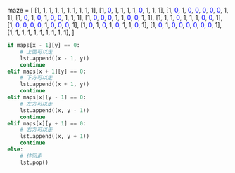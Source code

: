 maze = [
    [1, 1, 1, 1, 1, 1, 1, 1, 1, 1],
    [1, <span style="color:blue">0</span>, 1, 1, 1, 1, <span style="color:blue">0</span>, 1, 1, 1],
    [1, <span style="color:blue">0</span>, 1, <span style="color:blue">0</span>, <span style="color:blue">0</span>, <span style="color:blue">0</span>, <span style="color:blue">0</span>, <span style="color:blue">0</span>, 1, 1],
    [1, <span style="color:blue">0</span>, 1, <span style="color:blue">0</span>, 1, <span style="color:blue">0</span>, <span style="color:blue">0</span>, 1, 1, 1],
    [1, <span style="color:blue">0</span>, <span style="color:blue">0</span>, <span style="color:blue">0</span>, 1, 1, <span style="color:blue">0</span>, <span style="color:blue">0</span>, 1, 1],
    [1, 1, 1, <span style="color:blue">0</span>, 1, 1, 1, <span style="color:blue">0</span>, <span style="color:blue">0</span>, 1],
    [1, <span style="color:blue">0</span>, <span style="color:blue">0</span>, <span style="color:blue">0</span>, <span style="color:blue">0</span>, 1, <span style="color:blue">0</span>, <span style="color:blue">0</span>, <span style="color:blue">0</span>, 1],
    [1, <span style="color:blue">0</span>, 1, <span style="color:blue">0</span>, 1, <span style="color:blue">0</span>, 1, 1, <span style="color:blue">0</span>, 1],
    [1, <span style="color:blue">0</span>, 1, <span style="color:blue">0</span>, <span style="color:blue">0</span>, <span style="color:blue">0</span>, <span style="color:blue">0</span>, <span style="color:blue">0</span>, <span style="color:blue">0</span>, 1],
    [1, 1, 1, 1, 1, 1, 1, 1, 1, 1],
]



```python
if maps[x - 1][y] == 0:
    # 上面可以走
    lst.append((x - 1, y))
    continue
elif maps[x + 1][y] == 0:
    # 下方可以走
    lst.append((x + 1, y))
    continue
elif maps[x][y - 1] == 0:
    # 左方可以走
    lst.append((x, y - 1))
    continue
elif maps[x][y + 1] == 0:
    # 右方可以走
    lst.append((x, y + 1))
    continue
else:
    # 往回走
    lst.pop() 
```